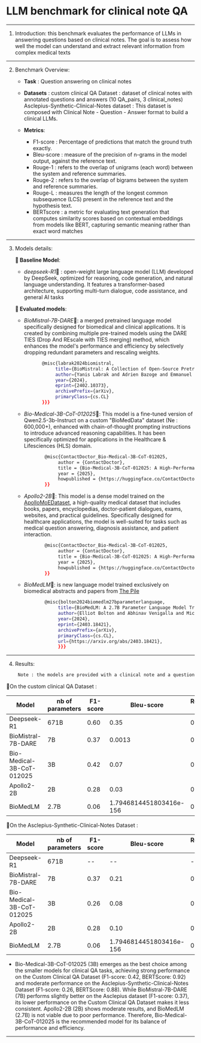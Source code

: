 # LLM benchmark for clinical note QA


-------------------------------------------------------------------------------
1. Introduction:
    this benchmark evaluates the performance of LLMs in answering questions based on clinical notes.
    The goal is to assess how well the model can understand and extract relevant information from complex medical texts
-------------------------------------------------------------------------------------------------------------------------

2. Benchmark Overview:

   - **Task** : Question answering on clinical notes
   - **Datasets** :
    custom clinical QA Dataset :  dataset of clinical notes with annotated questions and answers (10 QA_pairs, 3 clinical_notes)
    Asclepius-Synthetic-Clinical-Notes dataset : This dataset is composed with Clinical Note - Question - Answer format to build a clinical LLMs.
    
  
   - **Metrics**:
     - F1-score : Percentage of predictions that match the ground truth exactly.
     - Bleu-score : measure of the precision of n-grams in the model output, against the reference text.
     - Rouge-1 : refers to the overlap of unigrams (each word) between the system and reference summaries.
     - Rouge-2 : refers to the overlap of bigrams between the system and reference summaries.
     - Rouge-L : measures the length of the longest common subsequence (LCS) present in the reference text and the hypothesis text.
     - BERTscore : a metric for evaluating text generation that computes similarity scores based on contextual embeddings from models like BERT, capturing semantic meaning rather than exact word matches

--------------------------------------------------------------------------------------
3. Models details:
   
   **🚩 Baseline Model**:
    - *deepseek-R1*📌 : 
          open-weight large language model (LLM) developed by DeepSeek, optimized for reasoning, code generation, and natural language understanding. It features a transformer-based architecture, supporting multi-turn dialogue, code assistance, and general AI tasks


   **🚩 Evaluated models**:

     - *BioMistral-7B-DARE*📌:
               a merged pretrained language model specifically designed for biomedical and clinical applications. It is created by combining multiple pre-trained models using the DARE TIES (Drop And REscale with TIES merging) method, which enhances the model's performance and efficiency by selectively dropping redundant parameters and rescaling weights.
     
     
     ```sh
               @misc{labrak2024biomistral,
                    title={BioMistral: A Collection of Open-Source Pretrained Large Language Models for Medical Domains}, 
                    author={Yanis Labrak and Adrien Bazoge and Emmanuel Morin and Pierre-Antoine Gourraud and Mickael Rouvier and Richard Dufour},
                    year={2024},
                    eprint={2402.10373},
                    archivePrefix={arXiv},
                    primaryClass={cs.CL}
               }}}

    ```


    - *Bio-Medical-3B-CoT-012025*📌:
               This model is a fine-tuned version of Qwen2.5-3b-Instruct on a custom "BioMedData" dataset (Ne : 600,000+), enhanced with chain-of-thought prompting instructions to introduce advanced reasoning capabilities. It has been specifically optimized for applications in the Healthcare & Lifesciences (HLS) domain.
    ```sh
               @misc{ContactDoctor_Bio-Medical-3B-CoT-012025,
                    author = {ContactDoctor},
                    title = {Bio-Medical-3B-CoT-012025: A High-Performance Biomedical Language Model with Reasoning Capabilities},
                    year = {2025},
                    howpublished = {https://huggingface.co/ContactDoctor/Bio-Medical-3B-CoT-012025},
               }} 
    ```

    - *Apollo2-2B*📌:
                This model is a dense model trained on the [ApolloMoEDataset]("https://huggingface.co/datasets/FreedomIntelligence/ApolloMoEDataset"), a high-quality medical dataset that includes books, papers, encyclopedias, doctor-patient dialogues, exams, websites, and practical guidelines. Specifically designed for healthcare applications, the model is well-suited for tasks such as medical question answering, diagnosis assistance, and patient interaction.
    ```sh
               @misc{ContactDoctor_Bio-Medical-3B-CoT-012025,
                    author = {ContactDoctor},
                    title = {Bio-Medical-3B-CoT-012025: A High-Performance Biomedical Language Model with Reasoning Capabilities},
                    year = {2025},
                    howpublished = {https://huggingface.co/ContactDoctor/Bio-Medical-3B-CoT-012025},
               }}
    ```
    - *BioMedLM*📌:
                is new language model trained exclusively on biomedical abstracts and papers from [The Pile](https://pile.eleuther.ai/)

    ```sh
               @misc{bolton2024biomedlm27bparameterlanguage,
                    title={BioMedLM: A 2.7B Parameter Language Model Trained On Biomedical Text}, 
                    author={Elliot Bolton and Abhinav Venigalla and Michihiro Yasunaga and David Hall and Betty Xiong and Tony Lee and Roxana Daneshjou and Jonathan Frankle and Percy Liang and Michael Carbin and Christopher D. Manning},
                    year={2024},
                    eprint={2403.18421},
                    archivePrefix={arXiv},
                    primaryClass={cs.CL},
                    url={https://arxiv.org/abs/2403.18421}, 
                    }}}
    ```

--------------------------------------------------------------------------------------

4. Results:
   
   ```sh 
    Note : the models are provided with a clinical note and a question then the answers are evaluated against the ground truth annotations
   ```


📌On the custom clinical QA Dataset :

| Model      | nb of parameters      | F1-score | Bleu-score | Rouge-1 | Rouge-2 | Rouge-L | BERTscore | inference_method |
| --------------- | --------------------- |  --------------------- | --------------------- | --------------------- | --------------------- |  --------------------- | --------------------- | --------------------- |
| Deepseek-R1 | 671B | 0.60 | 0.35 | 0.71 | 0.58 | 0.69 | 0.95 | api |
| BioMistral-7B-DARE | 7B | 0.37 | 0.0013 | 0.26 | 0.14 | 0.23 | 0.81 | api |
| Bio-Medical-3B-CoT-012025 | 3B | 0.42 | 0.07 | 0.48 | 0.28 | 0.45 | 0.92 | api |
| Apollo2-2B | 2B | 0.28 | 0.03 | 0.34 | 0.18 | 0.30 | 0.89 | api |
| BioMedLM | 2.7B | 0.06 | 1.7946814451803416e-156 | 0.09 | 0.009 | 0.074 | 0.80 | image |


📌On the Asclepius-Synthetic-Clinical-Notes Dataset : 

| Model      | nb of parameters      | F1-score | Bleu-score | Rouge-1 | Rouge-2 | Rouge-L | BERTscore | inference_method |
| --------------- | --------------------- |  --------------------- | --------------------- | --------------------- | --------------------- |  --------------------- | --------------------- | --------------------- |
| Deepseek-R1 | 671B | -- | -- | -- | -- | -- | -- | api |
| BioMistral-7B-DARE | 7B | 0.37 | 0.21 | 0.42 | 0.28 | 0.34 | 0.83 | api |
| Bio-Medical-3B-CoT-012025 | 3B | 0.26 | 0.08 | 0.40 | 0.22 | 0.29 | 0.88 | api |
| Apollo2-2B | 2B | 0.28 | 0.10 | 0.39 | 0.23 | 0.31 | 0.87 | api |
| BioMedLM | 2.7B | 0.06 | 1.7946814451803416e-156 | 0.09 | 0.009 | 0.074 | 0.80 | image |




- Bio-Medical-3B-CoT-012025 (3B) emerges as the best choice among the smaller models for clinical QA tasks, achieving strong performance on the Custom Clinical QA Dataset (F1-score: 0.42, BERTScore: 0.92) and moderate performance on the Asclepius-Synthetic-Clinical-Notes Dataset (F1-score: 0.26, BERTScore: 0.88). While BioMistral-7B-DARE (7B) performs slightly better on the Asclepius dataset (F1-score: 0.37), its lower performance on the Custom Clinical QA Dataset makes it less consistent. Apollo2-2B (2B) shows moderate results, and BioMedLM (2.7B) is not viable due to poor performance. Therefore, Bio-Medical-3B-CoT-012025 is the recommended model for its balance of performance and efficiency.

--------------------------------------------------------------------------------------
